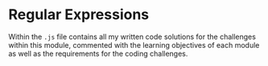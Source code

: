 # Regular Expressions

Within the `.js` file contains all my written code solutions for the challenges within this module, commented with the learning objectives of each module as well as the requirements for the coding challenges.
